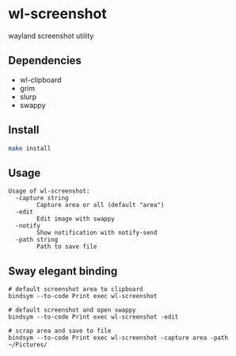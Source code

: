 # wl-screenshot

wayland screenshot utility

## Dependencies

- wl-clipboard
- grim
- slurp
- swappy

## Install

```sh
make install
```

## Usage

```
Usage of wl-screenshot:
  -capture string
        Capture area or all (default "area")
  -edit
        Edit image with swappy
  -notify
        Show notification with notify-send
  -path string
        Path to save file

```

## Sway elegant binding

```
# default screenshot area to clipboard
bindsym --to-code Print exec wl-screenshot

# default screenshot and open swappy
bindsym --to-code Print exec wl-screenshot -edit

# scrap area and save to file
bindsym --to-code Print exec wl-screenshot -capture area -path ~/Pictures/
```
